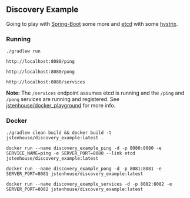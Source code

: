 ## Discovery Example

Going to play with [Spring-Boot](http://projects.spring.io/spring-boot/) some more and [etcd](https://github.com/coreos/etcd) with some [hystrix](https://github.com/Netflix/Hystrix).

### Running

```
./gradlew run
```

```
http://localhost:8080/ping
```

```
http://localhost:8080/pong
```

```
http://localhost:8080/services
```

**Note:** The `/services` endpoint assumes etcd is running and the `/ping` and `/pong` services are running and registered. See [jstenhouse/docker_playground](https://github.com/jstenhouse/docker_playground/tree/master/service-playground) for more info.

### Docker

```
./gradlew clean build && docker build -t jstenhouse/discovery_example:latest .
```

```
docker run --name discovery_example_ping -d -p 8080:8080 -e SERVICE_NAME=ping -e SERVER_PORT=8080 --link etcd jstenhouse/discovery_example:latest
```

```
docker run --name discovery_example_pong -d -p 8081:8081 -e SERVER_PORT=8081 jstenhouse/discovery_example:latest
```

```
docker run --name discovery_example_services -d -p 8082:8082 -e SERVER_PORT=8082 jstenhouse/discovery_example:latest
```
